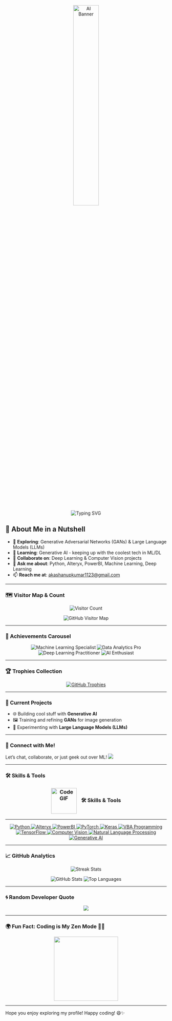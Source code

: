 <!-- Animated AI-Themed Banner -->
<p align="center">
  <img src="https://media.giphy.com/media/IpWc9hCbbAPvhRX1Je/giphy.gif" alt="AI Banner" width="40%" />
</p>

<!-- ASCII Banner with Typing Animation -->
<p align="center">
  <img src="https://readme-typing-svg.demolab.com?font=Fira+Code&weight=500&size=30&pause=1000&color=00FFFF&center=true&width=800&lines=Hey+There!+I'm+Akash+Anupkumar;Welcome+to+My+ML+and+DL+Playground+%F0%9F%92%BB" alt="Typing SVG" />
</p>




## 🌌 About Me in a Nutshell

- 🔭 **Exploring**: Generative Adversarial Networks (GANs) & Large Language Models (LLMs)
- 🌱 **Learning**: Generative AI - keeping up with the coolest tech in ML/DL
- 🤝 **Collaborate on**: Deep Learning & Computer Vision projects
- 💬 **Ask me about**: Python, Alteryx, PowerBI, Machine Learning, Deep Learning
- 📫 **Reach me at**: akashanupkumar1123@gmail.com

---

### 🗺️ Visitor Map & Count

<p align="center">
  <img src="https://profile-counter.glitch.me/akashanupkumar1123/count.svg" alt="Visitor Count" />
</p>

<p align="center">
  <img src="https://raw.githubusercontent.com/gayanvoice/github-active-users-map/main/images/github-active-users-map.svg" alt="GitHub Visitor Map" />
</p>

---

### 🏅 Achievements Carousel

<div align="center">
  <img src="https://img.shields.io/badge/Machine%20Learning%20Specialist-%233776AB.svg?style=for-the-badge&logo=python&logoColor=white" alt="Machine Learning Specialist" />
  <img src="https://img.shields.io/badge/Data%20Analytics%20Pro-%23FF6F00.svg?style=for-the-badge&logo=tableau&logoColor=white" alt="Data Analytics Pro" />
  <img src="https://img.shields.io/badge/Deep%20Learning%20Practitioner-%2300D09C.svg?style=for-the-badge&logo=tensorflow&logoColor=white" alt="Deep Learning Practitioner" />
  <img src="https://img.shields.io/badge/AI%20Enthusiast-%23FF5733.svg?style=for-the-badge&logo=brainly&logoColor=white" alt="AI Enthusiast" />
  <!-- Add more badges as needed -->
</div>

---

### 🏆 Trophies Collection

<p align="center">
  <a href="https://github.com/ryo-ma/github-profile-trophy">
    <img src="https://github-profile-trophy.vercel.app/?username=akashanupkumar1123&theme=radical&column=7&margin-w=10&margin-h=10" alt="GitHub Trophies" />
  </a>
</p>

---

### 💼 Current Projects
- 🌐 Building cool stuff with **Generative AI**
- 🖼️ Training and refining **GANs** for image generation
- 🧠 Experimenting with **Large Language Models (LLMs)**

---

### 🌈 Connect with Me!
Let’s chat, collaborate, or just geek out over ML!
<a href="https://linkedin.com/in/akash-anupkumar1123" target="_blank">
  <img src="https://img.shields.io/badge/LinkedIn-Connect-blue?style=for-the-badge&logo=linkedin" />
</a>

---
### 🛠️ Skills & Tools 
<!-- Skills Section with Larger GIF -->
<h3 align="center">
  <img src="https://media.giphy.com/media/Ll22OhMLAlVDb8UQWe/giphy.gif" width="80" height="80" alt="Code GIF" style="vertical-align: middle; margin-right: 10px;" />
  🛠️ Skills & Tools
</h3>

---
<p align="center">
  <a href="https://www.python.org" target="_blank" rel="noreferrer">
    <img src="https://img.shields.io/badge/Python-%233776AB.svg?style=for-the-badge&logo=python&logoColor=white" alt="Python"/>
  </a>
  <a href="https://www.alteryx.com" target="_blank" rel="noreferrer">
    <img src="https://img.shields.io/badge/Alteryx-%233776AB.svg?style=for-the-badge&logo=alteryx&logoColor=white" alt="Alteryx"/>
  </a>
  <a href="https://powerbi.microsoft.com/" target="_blank" rel="noreferrer">
    <img src="https://img.shields.io/badge/PowerBI-%23F2C811.svg?style=for-the-badge&logo=powerbi&logoColor=white" alt="PowerBI"/>
  </a>
  <a href="https://pytorch.org" target="_blank" rel="noreferrer">
    <img src="https://img.shields.io/badge/PyTorch-%23EE4C2C.svg?style=for-the-badge&logo=pytorch&logoColor=white" alt="PyTorch"/>
  </a>
  <a href="https://keras.io" target="_blank" rel="noreferrer">
    <img src="https://img.shields.io/badge/Keras-%23D00000.svg?style=for-the-badge&logo=keras&logoColor=white" alt="Keras"/>
  </a>
  <a href="https://www.microsoft.com/en-us/microsoft-365/excel" target="_blank" rel="noreferrer">
    <img src="https://img.shields.io/badge/VBA%20Programming-%230075A2.svg?style=for-the-badge&logo=microsoft-excel&logoColor=white" alt="VBA Programming"/>
  </a>
  <a href="https://www.tensorflow.org" target="_blank" rel="noreferrer">
    <img src="https://img.shields.io/badge/TensorFlow-%23FF6F00.svg?style=for-the-badge&logo=tensorflow&logoColor=white" alt="TensorFlow"/>
  </a>
  <a href="https://opencv.org" target="_blank" rel="noreferrer">
    <img src="https://img.shields.io/badge/Computer%20Vision-%23FF6F00.svg?style=for-the-badge&logo=opencv&logoColor=white" alt="Computer Vision"/>
  </a>
  <a href="https://en.wikipedia.org/wiki/Natural_language_processing" target="_blank" rel="noreferrer">
    <img src="https://img.shields.io/badge/NLP-%2300C4CC.svg?style=for-the-badge&logo=read-the-docs&logoColor=white" alt="Natural Language Processing"/>
  </a>
  <a href="https://www.microsoft.com/microsoft-365" target="_blank" rel="noreferrer">
    <img src="https://img.shields.io/badge/Gen%20AI-%2300C4CC.svg?style=for-the-badge&logo=artstation&logoColor=white" alt="Generative AI"/>
  </a>
</p>

---


### 📈 GitHub Analytics

<p align="center">
  <img src="https://github-readme-streak-stats.herokuapp.com/?user=akashanupkumar1123&theme=highcontrast" alt="Streak Stats"/>
</p>

<p align="center">
  <img src="https://github-readme-stats.vercel.app/api?username=akashanupkumar1123&show_icons=true&theme=tokyonight" alt="GitHub Stats" />
  <img src="https://github-readme-stats.vercel.app/api/top-langs?username=akashanupkumar1123&show_icons=true&locale=en&layout=compact&theme=tokyonight" alt="Top Languages" />
</p>

---

### 🌀 Random Developer Quote
<p align="center">
  <img src="https://quotes-github-readme.vercel.app/api?type=horizontal&theme=radical" />
</p>

---

### 🌍 Fun Fact: Coding is My Zen Mode 🧘‍♂️

<p align="center">
  <img src="https://media.giphy.com/media/2IudUHdI075HL02Pkk/giphy.gif" width="200" height="200"/>
</p>

---

Hope you enjoy exploring my profile! Happy coding! 😄✨
